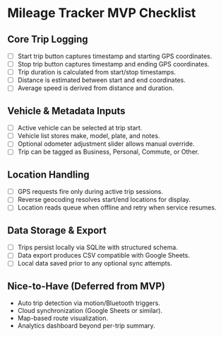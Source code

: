 # Mileage Tracker MVP Checklist

## Core Trip Logging
- [ ] Start trip button captures timestamp and starting GPS coordinates.
- [ ] Stop trip button captures timestamp and ending GPS coordinates.
- [ ] Trip duration is calculated from start/stop timestamps.
- [ ] Distance is estimated between start and end coordinates.
- [ ] Average speed is derived from distance and duration.

## Vehicle & Metadata Inputs
- [ ] Active vehicle can be selected at trip start.
- [ ] Vehicle list stores make, model, plate, and notes.
- [ ] Optional odometer adjustment slider allows manual override.
- [ ] Trip can be tagged as Business, Personal, Commute, or Other.

## Location Handling
- [ ] GPS requests fire only during active trip sessions.
- [ ] Reverse geocoding resolves start/end locations for display.
- [ ] Location reads queue when offline and retry when service resumes.

## Data Storage & Export
- [ ] Trips persist locally via SQLite with structured schema.
- [ ] Data export produces CSV compatible with Google Sheets.
- [ ] Local data saved prior to any optional sync attempts.

## Nice-to-Have (Deferred from MVP)
- Auto trip detection via motion/Bluetooth triggers.
- Cloud synchronization (Google Sheets or similar).
- Map-based route visualization.
- Analytics dashboard beyond per-trip summary.

